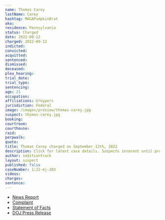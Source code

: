 ```yaml
---
name: Thomas Carey
lastName: Carey
hashtag: MAGAPumpkinBrat
aka:
residence: Pennsylvania
status: Charged
date: 2022-09-12
charged: 2022-09-12
indicted:
convicted:
acquitted:
sentenced:
dismissed:
deceased:
plea_hearing:
trial_date:
trial_type:
sentencing:
age: 21
occupation:
affiliations: Groypers
jurisdiction: Federal
image: /images/preview/thomas-carey.jpg
suspect: thomas-carey.jpg
booking:
courtroom:
courthouse:
raid:
perpwalk:
quote:
title: Thomas Carey charged on September 12th, 2022
description: Click for latest case details. Suspects innocent until proven guilty.
author: seditiontrack
layout: suspect
published: false
caseNumber: 1:22-mj-203
videos:
charges:
sentence:
---
```

- [News Report](https://www.nbcnews.com/politics/justice-department/members-far-right-group-america-first-charged-connection-jan-6-riot-rcna48664)
- [Complaint](https://www.justice.gov/usao-dc/case-multi-defendant/file/1536781/download)
- [Statement of Facts](https://www.justice.gov/usao-dc/case-multi-defendant/file/1536786/download)
- [DOJ Press Release](https://www.justice.gov/usao-dc/pr/virginia-man-arrested-felony-and-misdemeanor-charges-actions-during-jan-6-capitol-breach)
